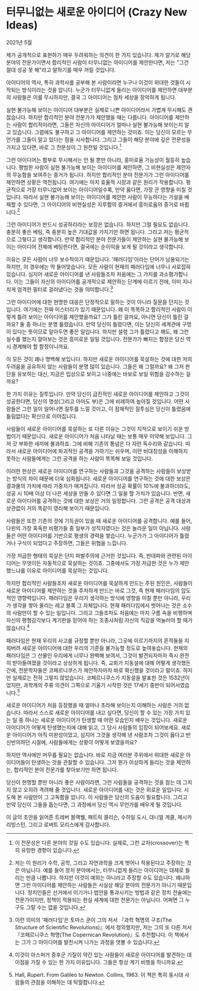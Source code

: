 # 터무니없는 새로운 아이디어 (Crazy New Ideas)

2021년 5월

제가 공개적으로 표현하기 매우 두려워하는 의견이 한 가지 있습니다. 제가 알기로 해당 분야의 전문가이면서 합리적인 사람이 터무니없는 아이디어를 제안한다면, 저는 "그건 절대 성공 못 해"라고 말하기를 매우 꺼릴 것입니다.

아이디어의 역사, 특히 과학사를 공부해 본 사람이라면 누구나 이것이 위대한 것들이 시작되는 방식이라는 것을 압니다. 누군가 터무니없게 들리는 아이디어를 제안하면 대부분의 사람들은 이를 무시하지만, 결국 그 아이디어는 점차 세상을 장악하게 됩니다.

실현 불가능해 보이는 아이디어 대부분은 실제로 나쁜 아이디어라서 가볍게 무시해도 괜찮습니다. 하지만 합리적인 분야 전문가가 제안했을 때는 다릅니다. 아이디어를 제안하는 사람이 합리적이라면, 그들은 자신의 아이디어가 얼마나 실현 불가능해 보이는지 알고 있습니다. 그럼에도 불구하고 그 아이디어를 제안하는 것이죠. 이는 당신이 모르는 무언가를 그들이 알고 있다는 점을 시사합니다. 그리고 그들이 해당 분야에 깊은 전문성을 가지고 있다면, 바로 그 전문성이 그 원천일 것입니다.[^1]

그런 아이디어는 함부로 무시해서는 안 될 뿐만 아니라, 흥미로울 가능성이 월등히 높습니다. 평범한 사람이 실현 불가능해 보이는 아이디어를 제안하면, 그 비현실성은 제안자의 무능함을 보여주는 증거가 됩니다. 하지만 합리적인 분야 전문가가 그런 아이디어를 제안하면 상황은 역전됩니다. 여기에는 마치 효율적 시장과 같은 원리가 작용합니다. 평균적으로 가장 터무니없어 보이는 아이디어일수록, 만약 옳다면, 가장 큰 영향을 미칠 것입니다. 따라서 실현 불가능해 보이는 아이디어를 제안한 사람이 무능하다는 가설을 배제할 수 있다면, 그 아이디어의 비현실성은 지루함의 증거에서 흥미로움의 증거로 바뀝니다.[^2]

그런 아이디어가 반드시 성공하리라는 보장은 없습니다. 하지만 그럴 필요도 없습니다. 충분히 좋은 베팅, 즉 충분히 높은 기대값을 가지기만 하면 됩니다. 그리고 저는 평균적으로 그렇다고 생각합니다. 만약 합리적인 분야 전문가들이 제안하는 실현 불가능해 보이는 아이디어 전체에 베팅한다면, 결국에는 순이익을 보게 될 것이라고 생각합니다.

이유는 모든 사람이 너무 보수적이기 때문입니다. '패러다임'이라는 단어가 남용되기는 하지만, 이 경우에는 딱 들어맞습니다. 모든 사람이 현재의 패러다임에 너무나 사로잡혀 있습니다. 심지어 새로운 아이디어를 낸 사람들조차 처음에는 그 가치를 과소평가합니다. 이는 그들이 자신의 아이디어를 공개적으로 제안하는 단계에 이르기 전에, 이미 지나치게 엄격한 필터로 걸러냈다는 것을 의미합니다.[^3]

그런 아이디어에 대한 현명한 대응은 단정적으로 말하는 것이 아니라 질문을 던지는 것입니다. 여기에는 진짜 미스터리가 있기 때문입니다. 왜 이 똑똑하고 합리적인 사람이 이렇게 틀려 보이는 아이디어를 제안했을까요? 그가 틀린 걸까요, 아니면 당신이 틀린 걸까요? 둘 중 하나는 분명 틀렸습니다. 만약 당신이 틀렸다면, 이는 당신의 세계관에 구멍이 있다는 뜻이므로 알아두면 좋은 일입니다. 하지만 설령 그가 틀렸다고 해도, 왜 그런 실수를 했는지 알아보는 것은 흥미로운 일일 것입니다. 전문가가 빠지는 함정은 당신 역시 경계해야 할 함정이니까요.

이 모든 것이 꽤나 명백해 보입니다. 하지만 새로운 아이디어를 묵살하는 것에 대한 저의 두려움을 공유하지 않는 사람들이 분명 많이 있습니다. 그들은 왜 그럴까요? 왜 그저 판단을 유보하는 대신, 지금은 밉상으로 보이고 나중에는 바보로 보일 위험을 감수하는 걸까요?

한 가지 이유는 질투입니다. 만약 당신이 급진적인 새로운 아이디어를 제안하고 그것이 성공한다면, 당신의 명성(그리고 아마도 부)은 그에 비례하여 높아질 것입니다. 어떤 사람들은 그런 일이 일어나면 질투를 느낄 것이고, 이 잠재적인 질투심은 당신이 틀렸음에 틀림없다는 확신으로 이어집니다.

사람들이 새로운 아이디어를 묵살하는 또 다른 이유는 그것이 지적으로 보이기 쉬운 방법이기 때문입니다. 새로운 아이디어가 처음 나타날 때는 보통 매우 미약해 보입니다. 그저 갓 부화한 새끼에 불과하죠. 그에 비해 기존의 통념은 다 자란 독수리와 같습니다. 따라서 새로운 아이디어에 파괴적인 공격을 가하기는 쉬우며, 이런 비대칭성을 이해하지 못하는 사람들에게는 그런 공격을 하는 사람이 똑똑해 보일 것입니다.

이러한 현상은 새로운 아이디어를 연구하는 사람들과 그것을 공격하는 사람들이 보상받는 방식의 차이 때문에 더욱 심화됩니다. 새로운 아이디어를 연구하는 것에 대한 보상은 결과물의 가치에 따라 가중치가 매겨집니다. 따라서 성공 확률이 10%에 불과하더라도, 성공 시 10배 이상 더 나은 세상을 만들 수 있다면 그 일을 할 가치가 있습니다. 반면, 새로운 아이디어를 공격하는 것에 대한 보상은 거의 일정합니다. 그런 공격은 공격 대상과 상관없이 거의 똑같이 영리해 보이기 때문입니다.

사람들은 또한 기존의 것에 기득권이 있을 때 새로운 아이디어를 공격합니다. 예를 들어, 다윈의 가장 혹독한 비평가들 중 일부가 성직자였다는 것은 놀라운 일이 아닙니다. 사람들은 어떤 아이디어를 기반으로 평생의 경력을 쌓습니다. 누군가가 그 아이디어가 틀렸거나 구식이 되었다고 주장하면, 그들은 위협을 느낍니다.

가장 저급한 형태의 묵살은 단지 파벌주의에 근거한 것입니다. 즉, 반대파와 관련된 아이디어는 무엇이든 자동적으로 묵살하는 것이죠. 그중에서도 가장 저급한 것은 누가 제안했느냐를 이유로 아이디어를 묵살하는 것입니다.

하지만 합리적인 사람들조차 새로운 아이디어를 묵살하게 만드는 주된 원인은, 사람들이 새로운 아이디어를 제안하는 것을 주저하게 만드는 바로 그것, 즉 현재 패러다임의 압도적인 영향력입니다. 패러다임은 우리가 생각하는 방식에 영향을 미칠 뿐만 아니라, 우리가 생각을 쌓아 올리는 레고 블록 그 자체입니다. 현재 패러다임에서 벗어나는 것은 소수의 사람만이 할 수 있는 일입니다. 그리고 그들조차도 처음에는 마치 구름 속을 비행하며 자신의 평형감각보다 계기판을 믿어야 하는 조종사처럼 자신의 직감을 억눌러야 할 때가 많습니다.[^4]

패러다임은 현재 우리의 사고를 규정할 뿐만 아니라, 그곳에 이르기까지의 흔적들을 지워버려 새로운 아이디어에 대한 우리의 기준을 불가능할 정도로 높여놓습니다. 현재의 패러다임은 그 산물인 우리에게 너무나 완벽해 보여서, 그것이 발견되자마자 즉시 완전히 받아들여졌을 것이라고 상상하게 됩니다. 즉, 교회가 지동설에 대해 어떻게 생각했든 간에, 천문학자들은 코페르니쿠스가 제안하자마자 바로 확신했을 것이라고 말이죠. 하지만 실제로는 전혀 그렇지 않았습니다. 코페르니쿠스가 지동설을 발표한 것은 1532년이었지만, 과학계의 주류 의견이 그쪽으로 기울기 시작한 것은 17세기 중반이 되어서였습니다.[^5]

새로운 아이디어가 처음 등장했을 때 얼마나 초라해 보이는지 이해하는 사람은 거의 없습니다. 따라서 스스로 새로운 아이디어를 내고 싶다면, 당신이 할 수 있는 가장 가치 있는 일 중 하나는 새로운 아이디어가 탄생할 때 어떤 모습인지 배우는 것입니다. 새로운 아이디어가 어떻게 탄생했는지에 대해 읽고, 그 당시 사람들의 입장이 되어보세요. 새로운 아이디어가 아직 미완성이었고, 심지어 그것을 생각해 낸 사람조차 그것이 옳다고 반신반의하던 시절에, 사람들에게는 상황이 어떻게 보였을까요?

하지만 역사에만 머무를 필요는 없습니다. 바로 지금 여러분 주위에서 위대한 새로운 아이디어들이 탄생하는 것을 관찰할 수 있습니다. 그저 뭔가 이상하게 들리는 것을 제안하는, 합리적인 분야 전문가를 찾아보기만 하면 됩니다.

당신이 현명할 뿐만 아니라 좋은 사람이라면, 그런 사람들을 공격하는 것을 참는 데 그치지 않고 오히려 격려해 줄 것입니다. 새로운 아이디어를 내는 것은 외로운 일입니다. 시도해 본 사람만이 그 고독함을 압니다. 이 사람들은 당신의 도움이 필요합니다. 그리고 만약 당신이 그들을 돕는다면, 그 과정에서 당신 역시 무언가를 배우게 될 것입니다.

이 글의 초안을 읽어준 트레버 블랙웰, 패트릭 콜리슨, 수하일 도시, 대니얼 게클, 제시카 리빙스턴, 그리고 로버트 모리스에게 감사합니다.

[^1]: 이 전문성은 다른 분야의 것일 수도 있습니다. 실제로, 그런 교차(crossover)는 특히 유망한 경향이 있습니다.
[^2]: 저는 이 원리가 수학, 공학, 그리고 자연과학을 크게 벗어나 적용된다고 주장하는 것은 아닙니다. 예를 들어 정치 분야에서는, 터무니없게 들리는 아이디어는 대체로 들리는 만큼 나쁩니다. 하지만 이것이 예외는 아니라고 주장할 수도 있습니다. 왜냐하면 그런 아이디어를 제안하는 사람들은 사실상 해당 분야의 전문가가 아니기 때문입니다. 정치인들은 선거에서 이기거나 법안을 통과시키는 방법과 같은 정치 전술에는 전문가이지만, 정책이 적용되는 현실 세계에 대한 전문가는 아닙니다. 어쩌면 그 누구도 그럴 수는 없을 것입니다.
[^3]: 이런 의미의 '패러다임'은 토마스 쿤이 그의 저서 『과학 혁명의 구조(The Structure of Scientific Revolutions)』에서 정의했지만, 저는 그의 또 다른 저서 『코페르니쿠스 혁명(The Copernican Revolution)』도 추천합니다. 이 책에서는 그가 그 아이디어를 발전시켜 나가는 과정을 엿볼 수 있습니다.
[^4]: 이것이 아스퍼거 증후군 기질이 약간 있는 사람들이 새로운 아이디어를 발견하는 데 이점을 가질 수 있는 한 가지 이유입니다. 그들은 항상 계기 비행을 하니까요.
[^5]: Hall, Rupert. From Galileo to Newton. Collins, 1963. 이 책은 특히 동시대 사람들의 관점을 이해하는 데 탁월합니다.